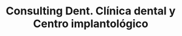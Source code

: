 ---
title: "Consulting Dent. Clínica dental y Centro implantológico"
url: /alcorcon/consulting-dent-clinica-dental-y-centro-implantologico/
shop: Lebensmittel
---